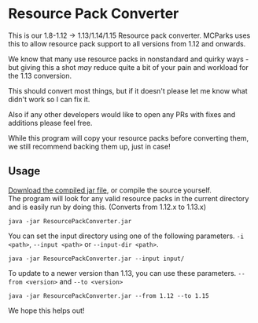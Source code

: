 # Resource Pack Converter

This is our 1.8-1.12 -> 1.13/1.14/1.15 Resource pack converter. MCParks uses this to allow resource pack support to all versions from 1.12 and onwards.

We know that many use resource packs in nonstandard and quirky ways - but giving this a shot *may* reduce quite a bit of your pain and workload for the 1.13 conversion.

This should convert most things, but if it doesn't please let me know what didn't work so I can fix it.

Also if any other developers would like to open any PRs with fixes and additions please feel free.

While this program will copy your resource packs before converting them, we still recommend backing them up, just in case!

## Usage
[Download the compiled jar file](https://github.com/agentdid127/ResourcePackConverter/releases/latest), or compile the source yourself.  
The program will look for any valid resource packs in the current directory and is easily run by doing this.
(Converts from 1.12.x to 1.13.x)

    java -jar ResourcePackConverter.jar

You can set the input directory using one of the following parameters.
`-i <path>`, `--input <path>` or `--input-dir <path>`.

    java -jar ResourcePackConverter.jar --input input/
	
To update to a newer version than 1.13, you can use these parameters.
`--from <version>` and `--to <version>`

	java -jar ResourcePackConverter.jar --from 1.12 --to 1.15

We hope this helps out!
